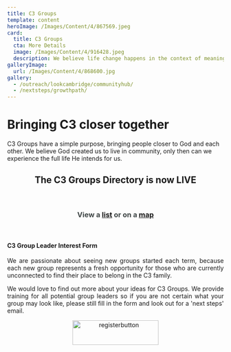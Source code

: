 ```yaml
---
title: C3 Groups
template: content
heroImage: /Images/Content/4/867569.jpeg
card:
  title: C3 Groups
  cta: More Details
  image: /Images/Content/4/916428.jpeg
  description: We believe life change happens in the context of meaningful relationships. C3 Groups exist to make life-changing relationships relevant and accessible to you
galleryImage:
  url: /Images/Content/4/868600.jpg
gallery:
  - /outreach/lookcambridge/communityhub/
  - /nextsteps/growthpath/
---
```


# Bringing C3 closer together

C3 Groups have a simple purpose, bringing people closer to God and each other. We believe God created us to live in community, only then can we experience the full life He intends for us.

<h2 style="text-align: center;">
  The C3 Groups Directory is now LIVE
</h2>
<br/>
<h3 style="text-align: center; color: #3e4545;">
  View a <a href="https://thec3.churchsuite.co.uk/embed/smallgroups/list?preview=true">list</a>
  or on a <a href="https://thec3.churchsuite.co.uk/embed/smallgroups/map?preview=true">map</a>
</h3>
<br/>

#### C3 Group Leader Interest Form

<p style="text-align: justify;">
  We are passionate about seeing new groups started each term, because each new group represents a fresh opportunity for those who are currently unconnected to find their place to belong in the C3 family.
</p>
<p style="text-align: justify;">
  We would love to find out more about your ideas for C3 Groups. We provide training&nbsp;for all potential group leaders so if you are not certain what your group may look like, please still fill in the form and look out for a 'next steps' email.
</p>

<p style="text-align: center;">
	<a href="https://thec3church.typeform.com/to/Du2iFZ">
    <img alt="registerbutton" height="57" src="/Images/content/4/869691.png" width="200" style="max-width: 100%;">
  </a>
</p>
